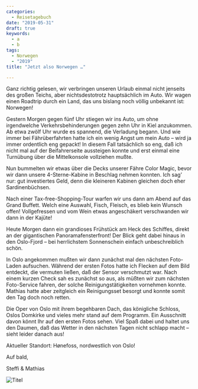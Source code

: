 ```yaml
---
categories:
  - Reisetagebuch
date: "2019-05-31"
draft: true
keywords:
  - a
  - b
tags:
  - Norwegen
  - "2019"
title: "Jetzt also Norwegen …"

---
```


Ganz richtig gelesen, wir verbringen unseren Urlaub einmal nicht jenseits des
großen Teichs, aber nichtsdestotrotz hauptsächlich im Auto. Wir wagen einen
Roadtrip durch ein Land, das uns bislang noch völlig unbekannt ist: Norwegen!

Gestern Morgen gegen fünf Uhr stiegen wir ins Auto, um ohne irgendwelche
Verkehrsbehinderungen gegen zehn Uhr in Kiel anzukommen. Ab etwa zwölf Uhr wurde
es spannend, die Verladung begann. Und wie immer bei Fährüberfahrten hatte ich
ein wenig Angst um mein Auto – wird ja immer ordentlich eng gepackt! In diesem
Fall tatsächlich so eng, daß ich nicht mal auf der Beifahrerseite aussteigen
konnte und erst einmal eine Turnübung über die Mittelkonsole vollziehen mußte.

Nun bummelten wir etwas über die Decks unserer Fähre Color Magic, bevor wir dann
unsere 4-Sterne-Kabine in Beschlag nehmen konnten. Ich sag’ nur: gut
investiertes Geld, denn die kleineren Kabinen gleichen doch eher
Sardinenbüchsen.

Nach einer Tax-free-Shopping-Tour warfen wir uns dann am Abend auf das Grand
Buffett. Welch eine Auswahl, Fisch, Fleisch, es blieb kein Wunsch offen!
Vollgefressen und vom Wein etwas angeschäkert verschwanden wir dann in der
Kajüte!

Heute Morgen dann ein grandioses Frühstück am Heck des Schiffes, direkt an der
gigantischen Panoramafensterfront! Der Blick geht dabei hinaus in den
Oslo-Fjord – bei herrlichstem Sonnenschein einfach unbeschreiblich schön.

In Oslo angekommen mußten wir dann zunächst mal den nächsten Foto-Laden
aufsuchen. Während der ersten Fotos hatte ich Flecken auf dem Bild entdeckt, die
vermuten ließen, daß der Sensor verschmutzt war. Nach einem kurzen Check sah es
zunächst so aus, als müßten wir zum nächsten Foto-Service fahren, der solche
Reinigungstätigkeiten vornehmen konnte. Mathias hatte aber zeitgleich ein
Reinigungsset besorgt und konnte somit den Tag doch noch retten.

Die Oper von Oslo mit ihrem begehbaren Dach, das königliche Schloss, Oslos
Domkirke und vieles mehr stand auf dem Programm. Ein Ausschnitt davon könnt Ihr
auf den ersten Fotos sehen. Viel Spaß dabei und haltet uns den Daumen, daß das
Wetter in den nächsten Tagen nicht schlapp macht – sieht leider danach aus!

Aktueller Standort: Hønefoss, nordwestlich von Oslo!

Auf bald,

Steffi & Mathias

![Titel](...)
<!-- Unsere Fähre, die Color Magic, am Terminal in Kiel -->


